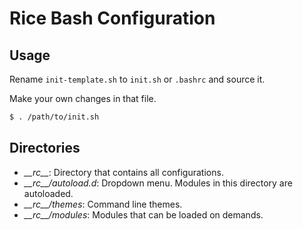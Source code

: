 # Rice Bash Configuration

## Usage

Rename `init-template.sh` to `init.sh` or `.bashrc` and source it.

Make your own changes in that file.

```bash
$ . /path/to/init.sh
```

## Directories

- *\_\_rc\_\_*: Directory that contains all configurations.
- *\_\_rc\_\_/autoload.d*: Dropdown menu. Modules in this directory are autoloaded.
- *\_\_rc\_\_/themes*: Command line themes.
- *\_\_rc\_\_/modules*: Modules that can be loaded on demands.
